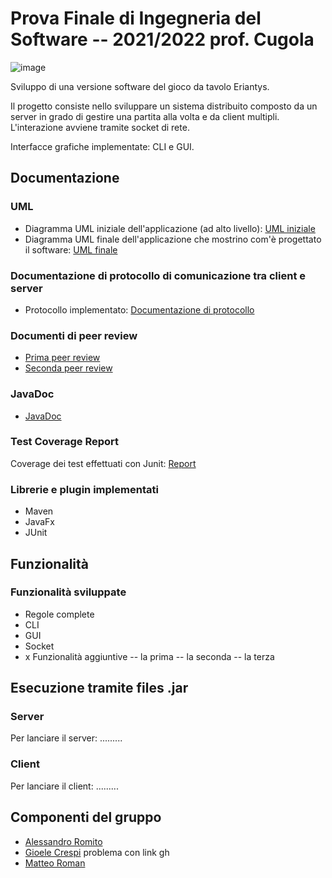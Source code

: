 # Prova Finale di Ingegneria del Software -- 2021/2022 prof. Cugola

![image](https://user-images.githubusercontent.com/100211656/158979476-5ec96f53-0aeb-411f-8213-95391322a81d.png)

Sviluppo di una versione software del gioco da tavolo Eriantys.

Il progetto consiste nello sviluppare un sistema distribuito composto da un server in grado di gestire una partita alla volta e da client multipli.
L'interazione avviene tramite socket di rete.

Interfacce grafiche implementate: CLI e GUI.

## Documentazione

### UML
- Diagramma UML iniziale dell'applicazione (ad alto livello): [UML iniziale](link)
- Diagramma UML finale dell'applicazione che mostrino com'è progettato il software: [UML finale](link)

### Documentazione di protocollo di comunicazione tra client e server
- Protocollo implementato: [Documentazione di protocollo](link)

### Documenti di peer review
- [Prima peer review](link)
- [Seconda peer review](link)


### JavaDoc
- [JavaDoc](link)

### Test Coverage Report
Coverage dei test effettuati con Junit: [Report](link)

### Librerie e plugin implementati
- Maven
- JavaFx
- JUnit

## Funzionalità
### Funzionalità sviluppate
- Regole complete
- CLI
- GUI
- Socket
- x Funzionalità aggiuntive
-- la prima
-- la seconda
-- la terza

## Esecuzione tramite files .jar
### Server
Per lanciare il server: .........
### Client
Per lanciare il client: .........

## Componenti del gruppo
- [Alessandro Romito](https://github.com/alessandroromito)
- [Gioele Crespi]() problema con link gh
- [Matteo Roman](https://github.com/TeoRomensPoli)
